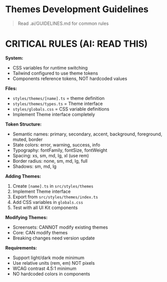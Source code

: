 # Themes Development Guidelines

> Read .ai/GUIDELINES.md for common rules

# CRITICAL RULES (AI: READ THIS)

**System:**
- CSS variables for runtime switching
- Tailwind configured to use theme tokens
- Components reference tokens, NOT hardcoded values

**Files:**
- `styles/themes/[name].ts` = theme definition
- `styles/themes/types.ts` = Theme interface
- `styles/globals.css` = CSS variable definitions
- Implement Theme interface completely

**Token Structure:**
- Semantic names: primary, secondary, accent, background, foreground, muted, border
- State colors: error, warning, success, info
- Typography: fontFamily, fontSize, fontWeight
- Spacing: xs, sm, md, lg, xl (use rem)
- Border radius: none, sm, md, lg, full
- Shadows: sm, md, lg

**Adding Themes:**
1. Create `[name].ts` in `src/styles/themes`
2. Implement Theme interface
3. Export from `src/styles/themes/index.ts`
4. Add CSS variables in `globals.css`
5. Test with all UI Kit components

**Modifying Themes:**
- Screensets: CANNOT modify existing themes
- Core: CAN modify themes
- Breaking changes need version update

**Requirements:**
- Support light/dark mode minimum
- Use relative units (rem, em) NOT pixels
- WCAG contrast 4.5:1 minimum
- NO hardcoded colors in components
